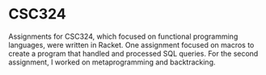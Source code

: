 # CSC324
Assignments for CSC324, which focused on functional programming languages, were written in Racket. One assignment focused on macros to create a program that handled and processed SQL queries. For the second assignment, I worked on metaprogramming and backtracking.

